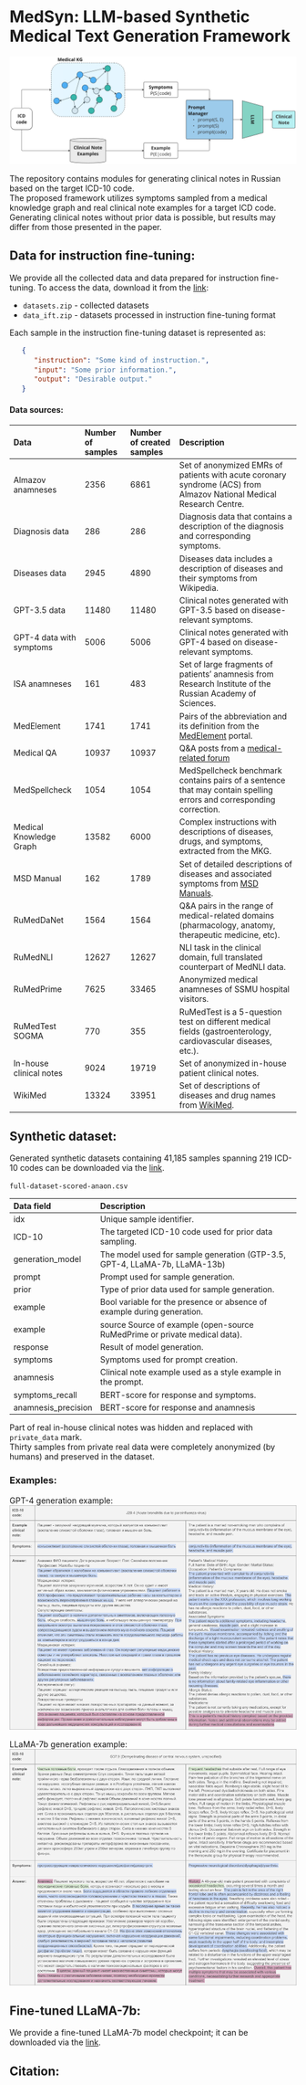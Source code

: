 # MedSyn: LLM-based Synthetic Medical Text Generation Framework

![](assets/pipeline.png)

The repository contains modules for generating clinical notes in Russian based on the target ICD-10 code. <br>
The proposed framework utilizes symptoms sampled from a medical knowledge graph and real clinical note examples for a target ICD code. <br>
Generating clinical notes without prior data is possible, but results may differ from those presented in the paper. <br>


## Data for instruction fine-tuning:
We provide all the collected data and data prepared for instruction fine-tuning. To access the data, download it from the [link](https://drive.google.com/drive/folders/1nElrx-pG2WXxdjZW_oYx4tHsWvUkarJy?usp=sharing):

* `datasets.zip` - collected datasets
* `data_ift.zip` - datasets processed in instruction fine-tuning format

Each sample in the instruction fine-tuning dataset is represented as: 
```json
   {
      "instruction": "Some kind of instruction.",
      "input": "Some prior information.",
      "output": "Desirable output."
   }
```

#### Data sources:
| Data | Number of samples | Number of created samples | Description |
| :---   | :--- | :--- | :--- |
| Almazov anamneses   | 2356 | 6861 | Set of anonymized EMRs of patients with acute coronary syndrome (ACS) from Almazov National Medical Research Centre.
| Diagnosis data  | 286 | 286 | Diagnosis data that contains a description of the diagnosis and corresponding symptoms.
| Diseases data | 2945 | 4890  | Diseases data includes a description of diseases and their symptoms from Wikipedia.
| GPT-3.5 data | 11480 | 11480 | Clinical notes generated with GPT-3.5 based on disease-relevant symptoms.
| GPT-4 data with symptoms | 5006 | 5006  | Clinical notes generated with GPT-4 based on disease-relevant symptoms.
| ISA anamneses  | 161 | 483 | Set of large fragments of patients’ anamnesis from Research Institute of the Russian Academy of Sciences.
| MedElement | 1741 |  1741 | Pairs of the abbreviation and its definition from the [MedElement](https://medelement.com/) portal.
| Medical QA | 10937 | 10937  | Q&A posts from a [medical-related forum](https://huggingface.co/datasets/blinoff/medical_qa_ru_data)
| MedSpellcheck | 1054 | 1054  | MedSpellcheck benchmark contains pairs of a sentence that may contain spelling errors and corresponding correction.
| Medical Knowledge Graph | 13582 |  6000 | Complex instructions with descriptions of diseases, drugs, and symptoms, extracted from the MKG.
| MSD Manual | 162 | 1789  | Set of detailed descriptions of diseases and associated symptoms from [MSD Manuals](https://www.msdmanuals.com/).
| RuMedDaNet | 1564 | 1564  | Q&A pairs in the range of medical-related domains (pharmacology, anatomy, therapeutic medicine, etc).
| RuMedNLI | 12627 | 12627 | NLI task in the clinical domain, full translated counterpart of MedNLI data.
| RuMedPrime | 7625 | 33465  | Anonymized medical anamneses of SSMU hospital visitors.
| RuMedTest SOGMA | 770 |  355 | RuMedTest is a 5-question test on different medical fields (gastroenterology, cardiovascular diseases, etc.).
| In-house clinical notes | 9024 | 19719  | Set of anonymized in-house patient clinical notes.
| WikiMed | 13324 | 33951  | Set of descriptions of diseases and drug names from [WikiMed](http://wikimed.pro).


            
  

## Synthetic dataset:
Generated synthetic datasets containing 41,185 samples spanning 219 ICD-10 codes can be downloaded via the [link](https://drive.google.com/drive/folders/1nElrx-pG2WXxdjZW_oYx4tHsWvUkarJy?usp=sharing). <br>

`full-dataset-scored-anaon.csv`

| Data field | Description    |
| :---   | :--- |
| idx | Unique sample identifier. |
| ICD-10 | The targeted ICD-10 code used for prior data sampling. |
| generation_model | The model used for sample generation (GTP-3.5, GPT-4, LLaMA-7b, LLaMA-13b) |
| prompt | Prompt used for sample generation. |
| prior | Type of prior data used for sample generation. |
| example | Bool variable for the presence or absence of example during generation. |
| example | source Source of example (open-source RuMedPrime or private medical data). |
| response | Result of model generation. |
| symptoms | Symptoms used for prompt creation. |
| anamnesis | Clinical note example used as a style example in the prompt. |
| symptoms_recall | BERT-score for response and symptoms. |
| anamnesis_precision | BERT-score for response and anamnesis |


Part of real in-house clinical notes was hidden and replaced with `private_data` mark. <br>
Thirty samples from private real data were completely anonymized (by humans) and preserved in the dataset.

### Examples:
GPT-4 generation example:
![GPT-4 example](assets/gpt4_example.png)

LLaMA-7b generation example:
![LLaMa-7b](assets/llama_example.png)


## Fine-tuned LLaMA-7b:
We provide a fine-tuned LLaMA-7b model checkpoint; it can be downloaded via the [link](https://drive.google.com/drive/folders/1nElrx-pG2WXxdjZW_oYx4tHsWvUkarJy?usp=sharing).

## Citation:
